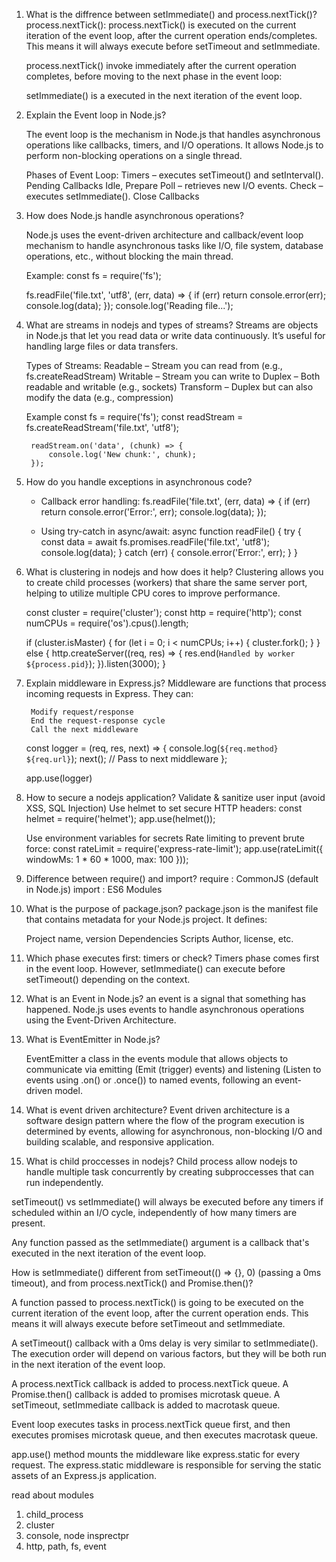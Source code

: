 
1. What is the diffrence between setImmediate() and process.nextTick()?
    process.nextTick(): process.nextTick() is executed on the current iteration of the event loop, after the current operation ends/completes. This means it will always execute before setTimeout and setImmediate.

    process.nextTick() invoke immediately after the current operation completes, before moving to the next phase in the event loop:

    setImmediate() is a executed in the next iteration of the event loop.

2. Explain the Event loop in Node.js?

    The event loop is the mechanism in Node.js that handles asynchronous operations like callbacks, timers, and I/O operations. It allows Node.js to perform non-blocking operations on a single thread.

    Phases of Event Loop:
    Timers – executes setTimeout() and setInterval().
    Pending Callbacks 
    Idle, Prepare
    Poll – retrieves new I/O events.
    Check – executes setImmediate().
    Close Callbacks

3. How does Node.js handle asynchronous operations?

    Node.js uses the event-driven architecture and callback/event loop mechanism to handle asynchronous tasks like I/O, file system, database operations, etc., without blocking the main thread.

    Example:
    const fs = require('fs');

    fs.readFile('file.txt', 'utf8', (err, data) => {
        if (err) return console.error(err);
        console.log(data);
    });
    console.log('Reading file...');

4. What are streams in nodejs and types of streams?
    Streams are objects in Node.js that let you read data or write data continuously. It’s useful for handling large files or data transfers.

    Types of Streams:
        Readable – Stream you can read from (e.g., fs.createReadStream)
        Writable – Stream you can write to
        Duplex – Both readable and writable (e.g., sockets)
        Transform – Duplex but can also modify the data (e.g., compression)

    Example
        const fs = require('fs');
        const readStream = fs.createReadStream('file.txt', 'utf8');

        readStream.on('data', (chunk) => {
            console.log('New chunk:', chunk);
        });    


5. How do you handle exceptions in asynchronous code?
    * Callback error handling:
        fs.readFile('file.txt', (err, data) => {
        if (err) return console.error('Error:', err);
            console.log(data);
        });

    * Using try-catch in async/await:
        async function readFile() {
            try {
                const data = await fs.promises.readFile('file.txt', 'utf8');
                console.log(data);
            } catch (err) {
                console.error('Error:', err);
            }
        }

6. What is clustering in nodejs and how does it help?
    Clustering allows you to create child processes (workers) that share the same server port, helping to utilize multiple CPU cores to improve performance.

    const cluster = require('cluster');
    const http = require('http');
    const numCPUs = require('os').cpus().length;

    if (cluster.isMaster) {
    for (let i = 0; i < numCPUs; i++) {
        cluster.fork();
    }
    } else {
    http.createServer((req, res) => {
        res.end(`Handled by worker ${process.pid}`);
    }).listen(3000);
    }


7. Explain middleware in Express.js?
    Middleware are functions that process incoming requests in Express. They can:

        Modify request/response
        End the request-response cycle
        Call the next middleware

    const logger = (req, res, next) => {
        console.log(`${req.method} ${req.url}`);
        next(); // Pass to next middleware
    };

    app.use(logger)    

8. How to secure a nodejs application?
    Validate & sanitize user input (avoid XSS, SQL Injection)
    Use helmet to set secure HTTP headers:
        const helmet = require('helmet');
        app.use(helmet());

    Use environment variables for secrets
    Rate limiting to prevent brute force:
        const rateLimit = require('express-rate-limit');
        app.use(rateLimit({ windowMs: 1 * 60 * 1000, max: 100 }));


9. Difference between require() and import?
        require : CommonJS (default in Node.js)	
        import : ES6 Modules

10. What is the purpose of package.json?
    package.json is the manifest file that contains metadata for your Node.js project. It defines:

    Project name, version
    Dependencies
    Scripts
    Author, license, etc.

11. Which phase executes first: timers or check?
    Timers phase comes first in the event loop. However, setImmediate() can execute before setTimeout() depending on the context.

12. What is an Event in Node.js?
    an event is a signal that something has happened. Node.js uses events to handle asynchronous operations using the Event-Driven Architecture.

13. What is EventEmitter in Node.js?

    EventEmitter a class in the events module that allows objects to communicate via emitting (Emit (trigger) events) and listening (Listen to events using .on() or .once()) to named events, following an event-driven model.



14. What is event driven architecture?
    Event driven architecture is a software design pattern where the flow of the program execution is determined by events,
    allowing for asynchronous, non-blocking I/O and building scalable, and responsive application.


15. What is child proccesses in nodejs?
	Child process allow nodejs to handle multiple task concurrently by creating subproccesses that can run independently.




 setTimeout() vs setImmediate() will always be executed before any timers if scheduled within an I/O cycle, independently of how many timers are present.


 

Any function passed as the setImmediate() argument is a callback that's executed in the next iteration of the event loop.

How is setImmediate() different from setTimeout(() => {}, 0) (passing a 0ms timeout), and from process.nextTick() and Promise.then()?

A function passed to process.nextTick() is going to be executed on the current iteration of the event loop, after the current operation ends. This means it will always execute before setTimeout and setImmediate.

A setTimeout() callback with a 0ms delay is very similar to setImmediate(). The execution order will depend on various factors, but they will be both run in the next iteration of the event loop.

A process.nextTick callback is added to process.nextTick queue. A Promise.then() callback is added to promises microtask queue. A setTimeout, setImmediate callback is added to macrotask queue.

Event loop executes tasks in process.nextTick queue first, and then executes promises microtask queue, and then executes macrotask queue.


app.use() method mounts the middleware like express.static for every request.
The express.static middleware is responsible for serving the static assets of an Express.js application. 



read about modules 

1. child_process
2. cluster
3. console, node insprectpr
4. http, path, fs, event
